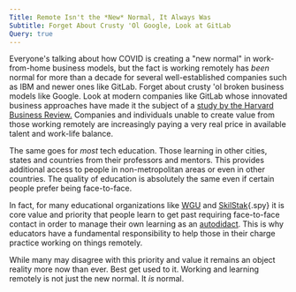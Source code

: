 ```yaml
---
Title: Remote Isn't the *New* Normal, It Always Was
Subtitle: Forget About Crusty 'Ol Google, Look at GitLab
Query: true
---
```


Everyone's talking about how COVID is creating a "new normal" in work-from-home business models, but the fact is working remotely has *been* normal for more than a decade for several well-established companies such as IBM and newer ones like GitLab. Forget about crusty 'ol broken business models like Google. Look at modern companies like GitLab whose innovated business approaches have made it the subject of a [study by the Harvard Business Review.](https://store.hbr.org/product/gitlab-and-the-future-of-all-remote-work-a/620066) Companies and individuals unable to create value from those working remotely are increasingly paying a very real price in available talent and work-life balance.

The same goes for *most* tech education. Those learning in other cities, states and countries from their professors and mentors. This provides additional access to people in non-metropolitan areas or even in other countries. The quality of education is absolutely the same even if certain people prefer being face-to-face.

In fact, for many educational organizations like [WGU](https://duck.com/lite?kae=t&q=WGU) and [SkilStak](https://skilstak.io){.spy} it is core value and priority that people learn to get past requiring face-to-face contact in order to manage their own learning as an [autodidact](/what/autodidact/). This is why educators have a fundamental responsibility to help those in their charge practice working on things remotely. 

While many may disagree with this priority and value it remains an object reality more now than ever. Best get used to it. Working and learning remotely is not just the new normal. It *is* normal.

